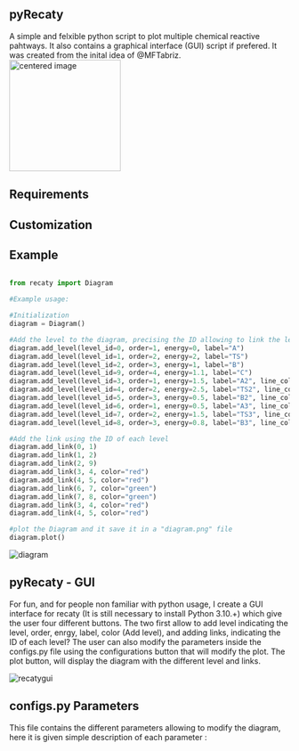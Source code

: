 ## pyRecaty
A simple and felxible python script to plot multiple chemical reactive pahtways. It also contains a graphical interface (GUI) script if prefered. It was created from the inital idea of @MFTabriz.
<img src="https://user-images.githubusercontent.com/60096547/216609453-828240a7-210d-49d5-9c76-6ee1c8950496.jpg" width="200" alt="centered image"/>

## Requirements

## Customization

## Example 

```python

from recaty import Diagram

#Example usage:

#Initialization
diagram = Diagram()

#Add the level to the diagram, precising the ID allowing to link the level, the order (positoning on the x axis), the energy and the label
diagram.add_level(level_id=0, order=1, energy=0, label="A")
diagram.add_level(level_id=1, order=2, energy=2, label="TS")
diagram.add_level(level_id=2, order=3, energy=1, label="B")
diagram.add_level(level_id=9, order=4, energy=1.1, label="C")
diagram.add_level(level_id=3, order=1, energy=1.5, label="A2", line_color="red")
diagram.add_level(level_id=4, order=2, energy=2.5, label="TS2", line_color="red")
diagram.add_level(level_id=5, order=3, energy=0.5, label="B2", line_color="red")
diagram.add_level(level_id=6, order=1, energy=0.5, label="A3", line_color="green")
diagram.add_level(level_id=7, order=2, energy=1.5, label="TS3", line_color="green")
diagram.add_level(level_id=8, order=3, energy=0.8, label="B3", line_color="green")

#Add the link using the ID of each level
diagram.add_link(0, 1)
diagram.add_link(1, 2)
diagram.add_link(2, 9)
diagram.add_link(3, 4, color="red")
diagram.add_link(4, 5, color="red")
diagram.add_link(6, 7, color="green")
diagram.add_link(7, 8, color="green")
diagram.add_link(3, 4, color="red")
diagram.add_link(4, 5, color="red")

#plot the Diagram and it save it in a "diagram.png" file
diagram.plot()
```
![diagram](https://user-images.githubusercontent.com/60096547/216622782-e3b33e9c-ee3a-49fe-b26c-f4e5daecbda8.png)

## pyRecaty - GUI

For fun, and for people non familiar with python usage, I create a GUI interface for recaty (It is still necessary to install Python 3.10.+) which give the user four different buttons. The two first allow to add level indicating the level, order, enrgy, label, color (Add level), and adding links, indicating the ID of each level? The user can also modify the parameters inside the configs.py file using the configurations button that will modify the plot. The plot button, will display the diagram with the different level and links.   

![recatygui](https://user-images.githubusercontent.com/60096547/216627703-03604a12-c70f-463e-a208-97cf26a794b2.png)


## configs.py Parameters

This file contains the different parameters allowing to modify the diagram, here it is given simple description of each parameter :
